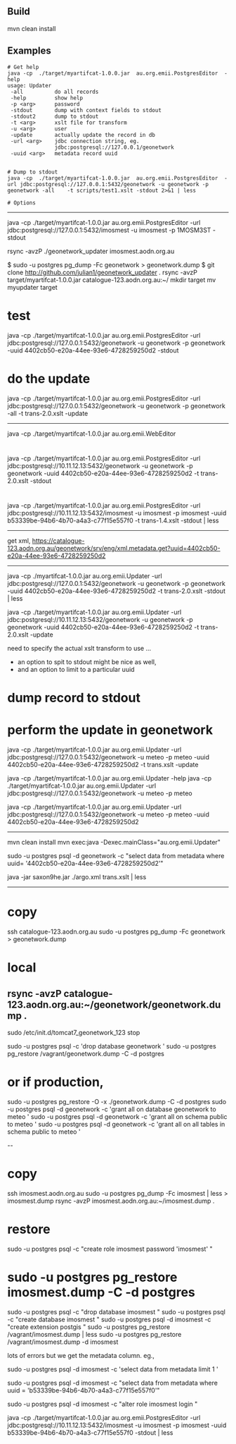 
## Build

mvn clean install

## Examples


    
    # Get help
    java -cp  ./target/myartifcat-1.0.0.jar  au.org.emii.PostgresEditor  -help
    usage: Updater
     -all          do all records
     -help         show help
     -p <arg>      password
     -stdout       dump with context fields to stdout
     -stdout2      dump to stdout
     -t <arg>      xslt file for transform
     -u <arg>      user
     -update       actually update the record in db
     -url <arg>    jdbc connection string, eg.
                   jdbc:postgresql://127.0.0.1/geonetwork
     -uuid <arg>   metadata record uuid

    
    # Dump to stdout
    java -cp  ./target/myartifcat-1.0.0.jar  au.org.emii.PostgresEditor  -url jdbc:postgresql://127.0.0.1:5432/geonetwork -u geonetwork -p     geonetwork -all    -t scripts/test1.xslt -stdout 2>&1 | less

    # Options


------

java -cp  ./target/myartifcat-1.0.0.jar  au.org.emii.PostgresEditor  -url jdbc:postgresql://127.0.0.1:5432/imosmest -u imosmest -p 1MOSM3ST   -stdout




rsync -avzP  ./geonetwork_updater   imosmest.aodn.org.au 

$ sudo -u postgres pg_dump -Fc geonetwork > geonetwork.dump
$ git clone http://github.com/julian1/geonetwork_updater .
rsync -avzP  target/myartifcat-1.0.0.jar  catalogue-123.aodn.org.au:~/
mkdir target
mv myupdater target

# test
java -cp  ./target/myartifcat-1.0.0.jar  au.org.emii.PostgresEditor  -url jdbc:postgresql://127.0.0.1:5432/geonetwork -u geonetwork -p     geonetwork   -uuid 4402cb50-e20a-44ee-93e6-4728259250d2   -stdout

# do the update
java -cp  ./target/myartifcat-1.0.0.jar  au.org.emii.PostgresEditor  -url jdbc:postgresql://127.0.0.1:5432/geonetwork -u geonetwork -p geonetwork -all -t trans-2.0.xslt  -update

-----

java -cp  ./target/myartifcat-1.0.0.jar  au.org.emii.WebEditor

# 
java -cp  ./target/myartifcat-1.0.0.jar  au.org.emii.PostgresEditor  -url jdbc:postgresql://10.11.12.13:5432/geonetwork -u geonetwork -p geonetwork   -uuid 4402cb50-e20a-44ee-93e6-4728259250d2  -t trans-2.0.xslt   -stdout

# 
java -cp  ./target/myartifcat-1.0.0.jar  au.org.emii.PostgresEditor  -url jdbc:postgresql://10.11.12.13:5432/imosmest -u imosmest -p imosmest   -uuid b53339be-94b6-4b70-a4a3-c77f15e557f0  -t trans-1.4.xslt     -stdout  | less 

 
-----
get xml,
https://catalogue-123.aodn.org.au/geonetwork/srv/eng/xml.metadata.get?uuid=4402cb50-e20a-44ee-93e6-4728259250d2


----
java -cp  ./myartifcat-1.0.0.jar  au.org.emii.Updater -url jdbc:postgresql://127.0.0.1:5432/geonetwork -u geonetwork -p geonetwork   -uuid 4402cb50-e20a-44ee-93e6-4728259250d2  -t trans-2.0.xslt   -stdout | less

java -cp  ./target/myartifcat-1.0.0.jar  au.org.emii.Updater -url jdbc:postgresql://10.11.12.13:5432/geonetwork -u geonetwork -p geonetwork   -uuid 4402cb50-e20a-44ee-93e6-4728259250d2  -t trans-2.0.xslt   -update


need to specify the actual xslt transform to use ... 
- an option to spit to stdout might be nice as well,
- and an option to limit to a particular uuid 



# dump record to stdout

# perform the update in geonetwork
java -cp  ./target/myartifcat-1.0.0.jar  au.org.emii.Updater -url jdbc:postgresql://127.0.0.1:5432/geonetwork -u meteo -p meteo  -uuid 4402cb50-e20a-44ee-93e6-4728259250d2  -t trans.xslt  -update


java -cp ./target/myartifcat-1.0.0.jar au.org.emii.Updater -help 
java -cp ./target/myartifcat-1.0.0.jar au.org.emii.Updater -url jdbc:postgresql://127.0.0.1:5432/geonetwork -u meteo -p meteo

java -cp ./target/myartifcat-1.0.0.jar au.org.emii.Updater -url jdbc:postgresql://127.0.0.1:5432/geonetwork -u meteo -p meteo -uuid 4402cb50-e20a-44ee-93e6-4728259250d2

-----
mvn clean install
mvn exec:java -Dexec.mainClass="au.org.emii.Updater"

sudo -u postgres psql -d geonetwork -c "select data from metadata where uuid=  '4402cb50-e20a-44ee-93e6-4728259250d2'" 

java -jar saxon9he.jar  ./argo.xml   trans.xslt  | less




---

# copy

ssh catalogue-123.aodn.org.au
sudo -u postgres pg_dump -Fc geonetwork > geonetwork.dump


# local
rsync -avzP catalogue-123.aodn.org.au:~/geonetwork/geonetwork.dump .
---
sudo /etc/init.d/tomcat7_geonetwork_123  stop

sudo -u postgres psql  -c 'drop database geonetwork '
sudo -u postgres pg_restore /vagrant/geonetwork.dump  -C  -d postgres

# or if production,
sudo -u postgres pg_restore  -O -x ./geonetwork.dump  -C  -d postgres
sudo -u postgres psql -d geonetwork -c 'grant all on database geonetwork to meteo ' 
sudo -u postgres psql -d geonetwork -c 'grant all on schema public  to meteo ' 
sudo -u postgres psql -d geonetwork -c 'grant all on all tables in schema public to meteo ' 


--
# copy

ssh  imosmest.aodn.org.au
sudo -u postgres pg_dump -Fc imosmest | less > imosmest.dump
rsync -avzP  imosmest.aodn.org.au:~/imosmest.dump .


# restore

sudo -u postgres psql -c "create role imosmest password 'imosmest' "
# sudo -u postgres pg_restore imosmest.dump -C  -d postgres

sudo -u postgres psql -c "drop database imosmest "
sudo -u postgres psql -c "create database imosmest "
sudo -u postgres psql -d imosmest  -c "create extension postgis "
sudo -u postgres pg_restore /vagrant/imosmest.dump | less
sudo -u postgres pg_restore /vagrant/imosmest.dump -d imosmest

lots of errors but we get the metadata column. eg.,

sudo -u postgres psql -d imosmest -c 'select data from metadata limit 1 '

sudo -u postgres psql -d imosmest -c "select data from metadata where uuid = 'b53339be-94b6-4b70-a4a3-c77f15e557f0'"

sudo -u postgres psql -d imosmest -c "alter role imosmest login "


java -cp  ./target/myartifcat-1.0.0.jar  au.org.emii.PostgresEditor  -url jdbc:postgresql://10.11.12.13:5432/imosmest -u imosmest -p imosmest   -uuid b53339be-94b6-4b70-a4a3-c77f15e557f0      -stdout  | less


